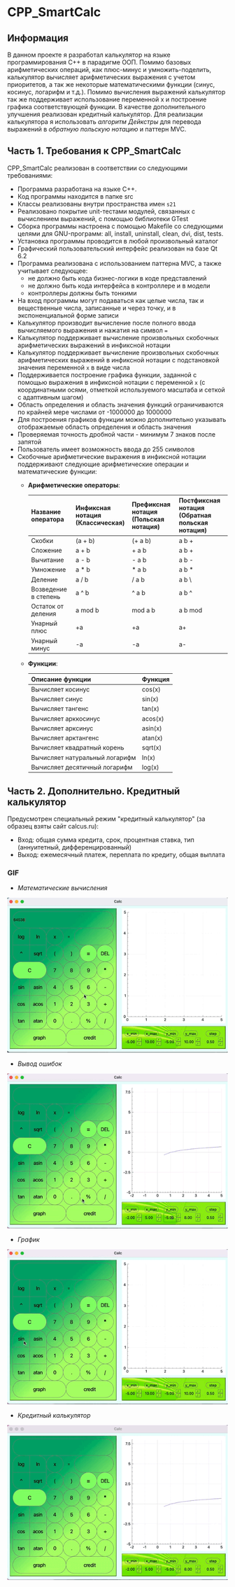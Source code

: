 # CPP_SmartCalc

## Информация

В данном проекте я разработал калькулятор на языке программирования С++ в парадигме ООП. Помимо базовых арифметических операций, как плюс-минус и умножить-поделить, калькулятор вычисляет арифметических выражения с учетом приоритетов, а так же некоторые математическими функции (синус, косинус, логарифм и т.д.). Помимо вычисления выражений калькулятор так же поддерживает использование переменной x и построение графика соответствующей функции. В качестве дополнительного улучшения реализован кредитный калькулятор.
Для реализации калькулятора я использовать *алгоритм Дейкстры* для перевода выражений в *обратную польскую нотацию* и паттерн MVC.

## Часть 1. Требования к CPP_SmartCalc

CPP_SmartCalc реализован в соответствии со следующими требованиями:
- Программа разработана на языке C++.
- Код программы находится в папке src
- Классы реализованы внутри пространства имен `s21`
- Реализовано покрытие unit-тестами модулей, связанных с вычислением выражений, c помощью библиотеки GTest
- Сборка программы настроена с помощью Makefile со следующими целями для GNU-программ: all, install, uninstall, clean, dvi, dist, tests.
- Установка программы проводится в любой произвольный каталог
- Графический пользовательский интерфейс реализован на базе Qt 6.2
- Программа реализована с использованием паттерна MVC, а также учитывает следующее:
    - не должно быть кода бизнес-логики в коде представлений
    - не должно быть кода интерфейса в контроллере и в модели
    - контроллеры должны быть тонкими
- На вход программы могут подаваться как целые числа, так и вещественные числа, записанные и через точку, и в экспоненциальной форме записи
- Калькулятор производит вычисление после полного ввода вычисляемого выражения и нажатия на символ `=`
- Калькулятор поддерживает вычисление произвольных скобочных арифметических выражений в инфиксной нотации
- Калькулятор поддерживает вычисление произвольных скобочных арифметических выражений в инфиксной нотации с подстановкой значения переменной `x` в виде числа
- Поддерживается построение графика функции, заданной с помощью выражения в инфиксной нотации с переменной `x`  (с координатными осями, отметкой используемого масштаба и сеткой с адаптивным шагом)
- Область определения и область значения функций ограничиваются по крайней мере числами от -1000000 до 1000000
- Для построения графиков функции можно дополнительно указывать отображаемые область определения и область значения
- Проверяемая точность дробной части - минимум 7 знаков после запятой
- Пользователь имеет возможность ввода до 255 символов
- Скобочные арифметические выражения в инфиксной нотации поддерживают следующие арифметические операции и математические функции:
    - **Арифметические операторы**:

        | Название оператора | Инфиксная нотация <br /> (Классическая) | Префиксная нотация <br /> (Польская нотация) |  Постфиксная нотация <br /> (Обратная польская нотация) |
        | ------ | ------ | ------ | ------ |
        | Скобки | (a + b) | (+ a b) | a b + |
        | Сложение | a + b | + a b | a b + |
        | Вычитание | a - b | - a b | a b - |
        | Умножение | a * b | * a b | a b * |
        | Деление | a / b | / a b | a b \ |
        | Возведение в степень | a ^ b | ^ a b | a b ^ |
        | Остаток от деления | a mod b | mod a b | a b mod |
        | Унарный плюс | +a | +a | a+ |
        | Унарный минус | -a | -a | a- |

    - **Функции**:
  
        | Описание функции | Функция |   
        | ---------------- | ------- |  
        | Вычисляет косинус | cos(x) |   
        | Вычисляет синус | sin(x) |  
        | Вычисляет тангенс | tan(x) |  
        | Вычисляет арккосинус | acos(x) | 
        | Вычисляет арксинус | asin(x) | 
        | Вычисляет арктангенс | atan(x) |
        | Вычисляет квадратный корень | sqrt(x) |
        | Вычисляет натуральный логарифм | ln(x) | 
        | Вычисляет десятичный логарифм | log(x) |

## Часть 2. Дополнительно. Кредитный калькулятор

Предусмотрен специальный режим "кредитный калькулятор" (за образец взяты сайт calcus.ru):
 - Вход: общая сумма кредита, срок, процентная ставка, тип (аннуитетный, дифференцированный)
 - Выход: ежемесячный платеж, переплата по кредиту, общая выплата


### GIF

- *Математические вычисления*

![](src/res/calc.gif)

- *Вывод ошибок*

![](src/res/errors.gif)

- *График*

![](src/res/plot.gif)

- *Кредитный калькулятор*

![](src/res/credit.gif)

